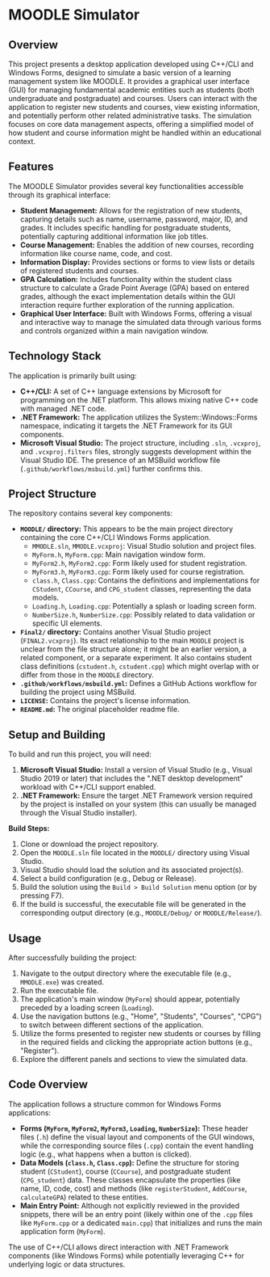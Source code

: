 # MOODLE Simulator

## Overview

This project presents a desktop application developed using C++/CLI and Windows Forms, designed to simulate a basic version of a learning management system like MOODLE. It provides a graphical user interface (GUI) for managing fundamental academic entities such as students (both undergraduate and postgraduate) and courses. Users can interact with the application to register new students and courses, view existing information, and potentially perform other related administrative tasks. The simulation focuses on core data management aspects, offering a simplified model of how student and course information might be handled within an educational context.

## Features

The MOODLE Simulator provides several key functionalities accessible through its graphical interface:

*   **Student Management:** Allows for the registration of new students, capturing details such as name, username, password, major, ID, and grades. It includes specific handling for postgraduate students, potentially capturing additional information like job titles.
*   **Course Management:** Enables the addition of new courses, recording information like course name, code, and cost.
*   **Information Display:** Provides sections or forms to view lists or details of registered students and courses.
*   **GPA Calculation:** Includes functionality within the student class structure to calculate a Grade Point Average (GPA) based on entered grades, although the exact implementation details within the GUI interaction require further exploration of the running application.
*   **Graphical User Interface:** Built with Windows Forms, offering a visual and interactive way to manage the simulated data through various forms and controls organized within a main navigation window.

## Technology Stack

The application is primarily built using:

*   **C++/CLI:** A set of C++ language extensions by Microsoft for programming on the .NET platform. This allows mixing native C++ code with managed .NET code.
*   **.NET Framework:** The application utilizes the System::Windows::Forms namespace, indicating it targets the .NET Framework for its GUI components.
*   **Microsoft Visual Studio:** The project structure, including `.sln`, `.vcxproj`, and `.vcxproj.filters` files, strongly suggests development within the Visual Studio IDE. The presence of an MSBuild workflow file (`.github/workflows/msbuild.yml`) further confirms this.

## Project Structure

The repository contains several key components:

*   **`MOODLE/` directory:** This appears to be the main project directory containing the core C++/CLI Windows Forms application.
    *   `MMODLE.sln`, `MMODLE.vcxproj`: Visual Studio solution and project files.
    *   `MyForm.h`, `MyForm.cpp`: Main navigation window form.
    *   `MyForm2.h`, `MyForm2.cpp`: Form likely used for student registration.
    *   `MyForm3.h`, `MyForm3.cpp`: Form likely used for course registration.
    *   `class.h`, `Class.cpp`: Contains the definitions and implementations for `CStudent`, `CCourse`, and `CPG_student` classes, representing the data models.
    *   `Loading.h`, `Loading.cpp`: Potentially a splash or loading screen form.
    *   `NumberSize.h`, `NumberSize.cpp`: Possibly related to data validation or specific UI elements.
*   **`Final2/` directory:** Contains another Visual Studio project (`FINAL2.vcxproj`). Its exact relationship to the main `MOODLE` project is unclear from the file structure alone; it might be an earlier version, a related component, or a separate experiment. It also contains student class definitions (`cstudent.h`, `cstudent.cpp`) which might overlap with or differ from those in the `MOODLE` directory.
*   **`.github/workflows/msbuild.yml`:** Defines a GitHub Actions workflow for building the project using MSBuild.
*   **`LICENSE`:** Contains the project's license information.
*   **`README.md`:** The original placeholder readme file.

## Setup and Building

To build and run this project, you will need:

1.  **Microsoft Visual Studio:** Install a version of Visual Studio (e.g., Visual Studio 2019 or later) that includes the ".NET desktop development" workload with C++/CLI support enabled.
2.  **.NET Framework:** Ensure the target .NET Framework version required by the project is installed on your system (this can usually be managed through the Visual Studio installer).

**Build Steps:**

1.  Clone or download the project repository.
2.  Open the `MOODLE.sln` file located in the `MOODLE/` directory using Visual Studio.
3.  Visual Studio should load the solution and its associated project(s).
4.  Select a build configuration (e.g., Debug or Release).
5.  Build the solution using the `Build > Build Solution` menu option (or by pressing F7).
6.  If the build is successful, the executable file will be generated in the corresponding output directory (e.g., `MOODLE/Debug/` or `MOODLE/Release/`).

## Usage

After successfully building the project:

1.  Navigate to the output directory where the executable file (e.g., `MMODLE.exe`) was created.
2.  Run the executable file.
3.  The application's main window (`MyForm`) should appear, potentially preceded by a loading screen (`Loading`).
4.  Use the navigation buttons (e.g., "Home", "Students", "Courses", "CPG") to switch between different sections of the application.
5.  Utilize the forms presented to register new students or courses by filling in the required fields and clicking the appropriate action buttons (e.g., "Register").
6.  Explore the different panels and sections to view the simulated data.

## Code Overview

The application follows a structure common for Windows Forms applications:

*   **Forms (`MyForm`, `MyForm2`, `MyForm3`, `Loading`, `NumberSize`):** These header files (`.h`) define the visual layout and components of the GUI windows, while the corresponding source files (`.cpp`) contain the event handling logic (e.g., what happens when a button is clicked).
*   **Data Models (`class.h`, `Class.cpp`):** Define the structure for storing student (`CStudent`), course (`CCourse`), and postgraduate student (`CPG_student`) data. These classes encapsulate the properties (like name, ID, code, cost) and methods (like `registerStudent`, `AddCourse`, `calculateGPA`) related to these entities.
*   **Main Entry Point:** Although not explicitly reviewed in the provided snippets, there will be an entry point (likely within one of the `.cpp` files like `MyForm.cpp` or a dedicated `main.cpp`) that initializes and runs the main application form (`MyForm`).

The use of C++/CLI allows direct interaction with .NET Framework components (like Windows Forms) while potentially leveraging C++ for underlying logic or data structures.
